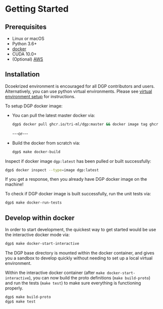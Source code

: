 # Getting Started

## Prerequisites

- Linux or macOS
- Python 3.6+
- [docker](https://docs.docker.com/engine/install/)
- CUDA 10.0+
- (Optional) [AWS](AWS.md)

## Installation

Dcoekrized environment is encouraged for all DGP contributors and users. Alternatively, you can use python virtual environments. Please see [virtual environment setup](VIRTUAL_ENV.md) for instructions.

To setup DGP docker image:

- You can pull the latest master docker via:

   ```sh
   dgp$ docker pull ghcr.io/tri-ml/dgp:master && docker image tag ghcr.io/tri-ml/dgp:master dgp:latest
   ```
   ---or---

- Build the docker from scratch via:

    ```sh
    dgp$ make docker-build
    ```

Inspect if docker image `dgp:latest` has been pulled or built successfully:

```sh
dgp$ docker inspect --type=image dgp:latest
```
If you get a response, then you already have DGP docker image on the machine!

To check if DGP docker image is built successfully, run the unit tests via:

```sh
dgp$ make docker-run-tests
```

## Develop within docker
In order to start development, the quickest way to get started would
be use the interactive docker mode via:
```sh
dgp$ make docker-start-interactive
```
The DGP base directory is mounted within the
docker container, and gives you a sandbox to develop quickly without
needing to set up a local virtual environment.

Within the interactive docker container (after `make docker-start-interactive`), you can now build the proto definitions (`make build-proto`) and run the tests (`make test`) to make sure everything is functioning properly.
```sh
dgp$ make build-proto
dgp$ make test
```